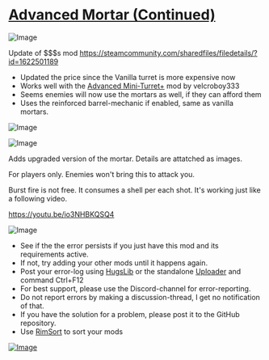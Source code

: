 # [Advanced Mortar (Continued)](https://steamcommunity.com/sharedfiles/filedetails/?id=2023771298)

![Image](https://i.imgur.com/buuPQel.png)

Update of $$$s mod
https://steamcommunity.com/sharedfiles/filedetails/?id=1622501189

- Updated the price since the Vanilla turret is more expensive now
- Works well with the [Advanced Mini-Turret+](https://steamcommunity.com/sharedfiles/filedetails/?id=2339394453) mod by velcroboy333
- Seems enemies will now use the mortars as well, if they can afford them
- Uses the reinforced barrel-mechanic if enabled, same as vanilla mortars.

![Image](https://i.imgur.com/pufA0kM.png)
	
![Image](https://i.imgur.com/Z4GOv8H.png)

Adds upgraded version of the mortar. Details are attatched as images. 

For players only. Enemies won't bring this to attack you.

Burst fire is not free.
It consumes a shell per each shot.
It's working just like a following video.

https://youtu.be/io3NHBKQSQ4

![Image](https://i.imgur.com/PwoNOj4.png)



-  See if the the error persists if you just have this mod and its requirements active.
-  If not, try adding your other mods until it happens again.
-  Post your error-log using [HugsLib](https://steamcommunity.com/workshop/filedetails/?id=818773962) or the standalone [Uploader](https://steamcommunity.com/sharedfiles/filedetails/?id=2873415404) and command Ctrl+F12
-  For best support, please use the Discord-channel for error-reporting.
-  Do not report errors by making a discussion-thread, I get no notification of that.
-  If you have the solution for a problem, please post it to the GitHub repository.
-  Use [RimSort](https://github.com/RimSort/RimSort/releases/latest) to sort your mods



[![Image](https://img.shields.io/github/v/release/emipa606/AdvancedMortar?label=latest%20version&style=plastic&color=9f1111&labelColor=black)](https://steamcommunity.com/sharedfiles/filedetails/changelog/2023771298)
